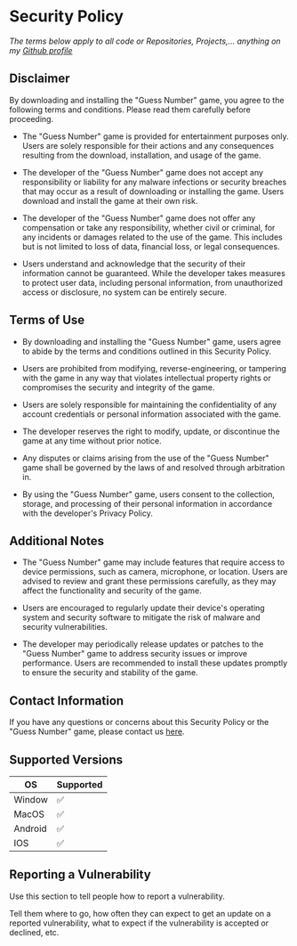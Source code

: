 # Security Policy
*The terms below apply to all code or Repositories, Projects,... anything on my [Github profile](https://github.com/VoKhoi2208)*
## Disclaimer

By downloading and installing the "Guess Number" game, you agree to the following terms and conditions. Please read them carefully before proceeding.

- The "Guess Number" game is provided for entertainment purposes only. Users are solely responsible for their actions and any consequences resulting from the download, installation, and usage of the game.

- The developer of the "Guess Number" game does not accept any responsibility or liability for any malware infections or security breaches that may occur as a result of downloading or installing the game. Users download and install the game at their own risk.

- The developer of the "Guess Number" game does not offer any compensation or take any responsibility, whether civil or criminal, for any incidents or damages related to the use of the game. This includes but is not limited to loss of data, financial loss, or legal consequences.

- Users understand and acknowledge that the security of their information cannot be guaranteed. While the developer takes measures to protect user data, including personal information, from unauthorized access or disclosure, no system can be entirely secure.

## Terms of Use

- By downloading and installing the "Guess Number" game, users agree to abide by the terms and conditions outlined in this Security Policy.

- Users are prohibited from modifying, reverse-engineering, or tampering with the game in any way that violates intellectual property rights or compromises the security and integrity of the game.

- Users are solely responsible for maintaining the confidentiality of any account credentials or personal information associated with the game.

- The developer reserves the right to modify, update, or discontinue the game at any time without prior notice.

- Any disputes or claims arising from the use of the "Guess Number" game shall be governed by the laws of and resolved through arbitration in.

- By using the "Guess Number" game, users consent to the collection, storage, and processing of their personal information in accordance with the developer's Privacy Policy.

## Additional Notes

- The "Guess Number" game may include features that require access to device permissions, such as camera, microphone, or location. Users are advised to review and grant these permissions carefully, as they may affect the functionality and security of the game.

- Users are encouraged to regularly update their device's operating system and security software to mitigate the risk of malware and security vulnerabilities.

- The developer may periodically release updates or patches to the "Guess Number" game to address security issues or improve performance. Users are recommended to install these updates promptly to ensure the security and stability of the game.

## Contact Information

If you have any questions or concerns about this Security Policy or the "Guess Number" game, please contact us [here](mailto:minhkhoi0515@gmail.com).

## Supported Versions



| OS       | Supported          |
| -------  | ------------------ |
| Window    | :white_check_mark: |
| MacOS    | ✅                |
| Android    | :white_check_mark: |
| IOS    | ✅               |

## Reporting a Vulnerability

Use this section to tell people how to report a vulnerability.

Tell them where to go, how often they can expect to get an update on a
reported vulnerability, what to expect if the vulnerability is accepted or
declined, etc.
